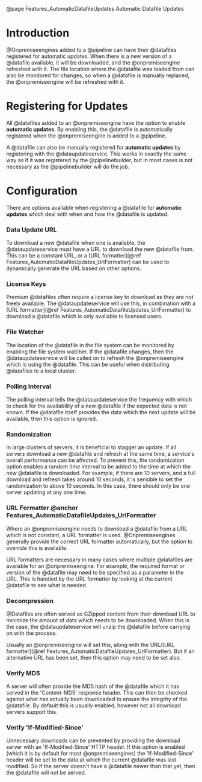 @page Features_AutomaticDatafileUpdates Automatic Datafile Updates

# Introduction

@Onpremiseengines added to a @pipeline can have their @datafiles registered for automatic
updates. When there is a new version of a @datafile available, it will be downloaded,
and the @onpremiseengine refreshed with it. The file location where the @datafile was loaded
from can also be monitored for changes, so when a @datafile is manually replaced, the
@onpremiseengine will be refreshed with it.


# Registering for Updates

All @datafiles added to an @onpremiseengine have the option to enable **automatic updates**.
By enabling this, the @datafile is automatically registered when the @onpremiseengine is added
to a @pipeline.

A @datafile can also be manually registered for **automatic updates** by registering with the
@dataupdateservice. This works in exactly the same way as if it was registered by the @pipelinebuilder,
but in most cases is not necessary as the @pipelinebuilder will do the job.


# Configuration

There are options available when registering a @datafile for **automatic updates** which deal with
when and how the @datafile is updated.

### Data Update URL

To download a new @datafile when one is available, the @dataupdateservice must have a URL to download
the new @datafile from. This can be a constant URL, or a
[URL formatter](@ref Features_AutomaticDatafileUpdates_UrlFormatter) can be used to dynamically
generate the URL based on other options.

### License Keys

Premium @datafiles often require a license key to download as they are not freely available. The
@dataupdateservice will use this, in combination with a [URL formatter](@ref Features_AutomaticDatafileUpdates_UrlFormatter)
to download a @datafile which is only available to licensed users.

### File Watcher

The location of the @datafile in the file system can be monitored by enabling the file system watcher. If
the @datafile changes, then the @dataupdateservice will be called on to refresh the @onpremiseengine which
is using the @datafile. This can be useful when distributing @datafiles to a local cluster.

### Polling Interval

The polling interval tells the @dataupdateservice the frequency with which to check for the availability of
a new @datafile if the expected data is not known. If the @datafile itself provides the data which the next
update will be available, then this option is ignored.

### Randomization

In large clusters of servers, it is beneficial to stagger an update. If all servers download a new @datafile and
refresh at the same time, a service's overall performance can be affected. To prevent this, the randomization option
enables a random time interval to be added to the time at which the new @datafile is downloaded. For example, if there
are 10 servers, and a full download and refresh takes around 10 seconds, it is sensible to set the randomization to
above 10 seconds. In this case, there should only be one server updating at any one time.

### URL Formatter @anchor Features_AutomaticDatafileUpdates_UrlFormatter

Where an @onpremiseengine needs to download a @datafile from a URL which is not constant, a URL formatter is used.
@Onpremiseengines generally provide the correct URL formatter automatically, but the option to override this is available.

URL formatters are necessary in many cases where multiple @datafiles are available for an @onpremiseengine. For example,
the required format or version of the @datafile may need to be specified as a parameter in the URL. This is handled by the
URL formatter by looking at the current @datafile to see what is needed.

### Decompression

@Datafiles are often served as GZipped content from their download URL to minimize the amount of data which needs to be
downloaded. When this is the case, the @dataupdateservice will unzip the @datafile before carrying on with the process.

Usually an @onpremiseengine will set this, along with the URL/[URL formatter](@ref Features_AutomaticDatafileUpdates_UrlFormatter).
But if an alternative URL has been set, then this option may need to be set also.

### Verify MD5

A server will often provide the MD5 hash of the @datafile which it has served in the 'Content-MD5' response header. This can then
be checked against what has actually been downloaded to ensure the integrity of the @datafile. By default this is usually enabled,
however not all download servers support this.

### Verify 'If-Modified-Since'

Unnecessary downloads can be prevented by providing the download server with an 'If-Modified-Since' HTTP header. If this option
is enabled (which it is by default for most @onpremiseengines) the 'If-Modified-Since' header will be set to the data at which the
current @datafile was last modified. So if the server doesn't have a @datafile newer than that yet, then the @datafile will not be
served.
